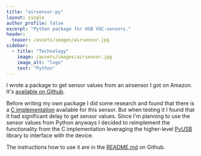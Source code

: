 ```yaml
---
title: "airsensor-py"
layout: single
author_profile: false
excerpt: "Python package for USB VOC-sensors."
header:
  teaser: /assets/images/airsensor.jpg
sidebar:
  - title: "Technology"
    image: /assets/images/airsensor.jpg
    image_alt: "logo"
    text: "Python"
---
```


I wrote a package to get sensor values from an airsensor I got on Amazon. It's [available on Github](https://github.com/dfederschmidt/airsensor-py).

Before writing my own package I did some research and found that there is a [C implementation](https://code.google.com/archive/p/airsensor-linux-usb/) available for this sensor. But when testing it I found that it had significant delay to get sensor values. Since I'm planning to use the sensor values from Python anyways I decided to reimplement the functionality from the C implementation leveraging the higher-level [PyUSB](https://walac.github.io/pyusb/) library to interface with the device.

The instructions how to use it are in the [README.md](https://github.com/dfederschmidt/airsensor-py/blob/master/README.md) on Github.
